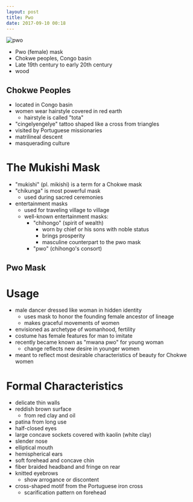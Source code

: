 ```yaml
---
layout: post
title: Pwo
date: 2017-09-10 00:18
---
```


![pwo]

* Pwo (female) mask
* Chokwe peoples, Congo basin
* Late 19th century to early 20th century
* wood

## Chokwe Peoples
* located in Congo basin
* women wear hairstyle covered in red earth
  * hairstyle is called "tota"
* "cingelyengelye" tattoo shaped like a cross from triangles
* visited by Portuguese missionaries
* matrilineal descent
* masquerading culture

# The Mukishi Mask
* "mukishi" (pl. mikishi) is a term for a Chokwe mask
* "chikunga" is most powerful mask
  * used during sacred ceremonies
* entertainment masks
  * used for traveling village to village
  * well-known entertainment masks:
    * "chihongo" (spirit of wealth)
      * worn by chief or his sons with noble status
      * brings prosperity
      * masculine counterpart to the pwo mask
    * "pwo" (chihongo's consort)
  
## Pwo Mask

# Usage
* male dancer dressed like woman in hidden identity
  * uses mask to honor the founding female ancestor of lineage
  * makes graceful movements of women
* envisioned as archetype of womanhood, fertility
* costume has female features for man to imitate
* recently became known as "mwana pwo" for young woman
  * change reflects new desire in younger women
* meant to reflect most desirable characteristics of beauty for Chokwe women

# Formal Characteristics
* delicate thin walls
* reddish brown surface
  * from red clay and oil
* patina from long use
* half-closed eyes
* large concave sockets covered with kaolin (white clay)
* slender nose
* elliptical mouth
* hemispherical ears
* soft forehead and concave chin
* fiber braided headband and fringe on rear
* knitted eyebrows
  * show arrogance or discontent
* cross-shaped motif from the Portuguese iron cross
  * scarification pattern on forehead

[pwo]: https://upload.wikimedia.org/wikipedia/commons/7/77/Pwo_mask%2C_Angola%2C_Chokwe_people%2C_view_1%2C_mid_20th_century%2C_wood%2C_raffia%2C_twine_-_Chazen_Museum_of_Art_-_DSC01739.JPG
